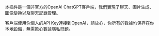 本插件是一個非官方的OpenAI ChatGPT客戶端，我們實現了聊天、圖片生成、圖像變換以及聊天記錄管理。

客戶端使用你個人的API Key連接到OpenAI，請放心，你所有的數據均保存在你本地設備，無需擔心數據隱私問題。